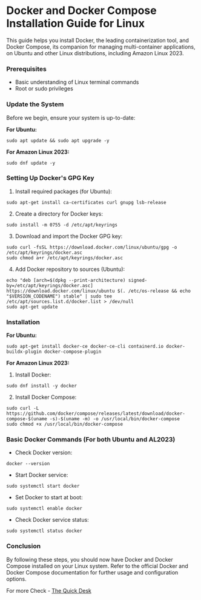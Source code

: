 # Docker and Docker Compose Installation Guide for Linux

This guide helps you install Docker, the leading containerization tool, and Docker Compose, its companion for managing multi-container applications, on Ubuntu and other Linux distributions, including Amazon Linux 2023. 

### Prerequisites

* Basic understanding of Linux terminal commands
* Root or sudo privileges

### Update the System

Before we begin, ensure your system is up-to-date:

**For Ubuntu:**
```
sudo apt update && sudo apt upgrade -y
```
**For Amazon Linux 2023:**
```
sudo dnf update -y
```

### Setting Up Docker's GPG Key

1. Install required packages (for Ubuntu):

```
sudo apt-get install ca-certificates curl gnupg lsb-release
```

2. Create a directory for Docker keys:

```
sudo install -m 0755 -d /etc/apt/keyrings
```

3. Download and import the Docker GPG key:

```
sudo curl -fsSL https://download.docker.com/linux/ubuntu/gpg -o /etc/apt/keyrings/docker.asc
sudo chmod a+r /etc/apt/keyrings/docker.asc
```

4. Add Docker repository to sources (Ubuntu):

```
echo "deb [arch=$(dpkg --print-architecture) signed-by=/etc/apt/keyrings/docker.asc] https://download.docker.com/linux/ubuntu $(. /etc/os-release && echo "$VERSION_CODENAME") stable" | sudo tee /etc/apt/sources.list.d/docker.list > /dev/null
sudo apt-get update
```

### Installation

**For Ubuntu:**

```
sudo apt-get install docker-ce docker-ce-cli containerd.io docker-buildx-plugin docker-compose-plugin
```

**For Amazon Linux 2023:**

1. Install Docker:

```
sudo dnf install -y docker
```

2. Install Docker Compose:

```
sudo curl -L https://github.com/docker/compose/releases/latest/download/docker-compose-$(uname -s)-$(uname -m) -o /usr/local/bin/docker-compose
sudo chmod +x /usr/local/bin/docker-compose
```

### Basic Docker Commands (For both Ubuntu and AL2023)

* Check Docker version:

```
docker --version
```

* Start Docker service:

```
sudo systemctl start docker
```

* Set Docker to start at boot:

```
sudo systemctl enable docker
```

* Check Docker service status:

```
sudo systemctl status docker
```

### Conclusion

By following these steps, you should now have Docker and Docker Compose installed on your Linux system. Refer to the official Docker and Docker Compose documentation for further usage and configuration options.

For more Check - [The Quick Desk](https://blog.thequickdesk.tech/) 
